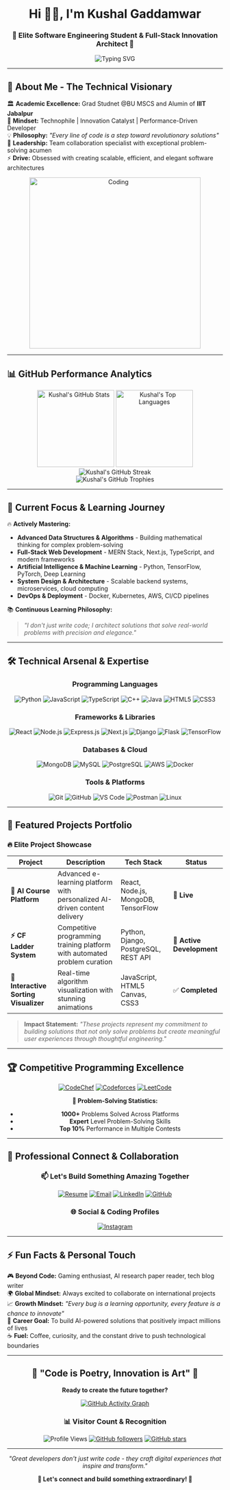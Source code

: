 <h1 align="center">Hi 👋🏻, I'm Kushal Gaddamwar</h1>
<h3 align="center">🚀 Elite Software Engineering Student & Full-Stack Innovation Architect 🚀</h3>

<p align="center">
  <img src="https://readme-typing-svg.herokuapp.com?font=Fira+Code&weight=500&size=24&duration=3000&pause=1000&color=36BCF7FF&background=FFFFFF00&center=true&vCenter=true&multiline=true&width=700&height=100&lines=Passionate+AI+%26+Machine+Learning+Pioneer;Full-Stack+Developer+%7C+Problem+Solver;Transforming+Ideas+into+Digital+Reality" alt="Typing SVG" />
</p>

---

## 🎯 **About Me - The Technical Visionary**

🏛️ **Academic Excellence:** Grad Studnet @BU MSCS and Alumin of **IIIT Jabalpur** <br/>
🧠 **Mindset:** Technophile | Innovation Catalyst | Performance-Driven Developer <br/>
💡 **Philosophy:** *"Every line of code is a step toward revolutionary solutions"* <br/>
🌟 **Leadership:** Team collaboration specialist with exceptional problem-solving acumen <br/>
⚡ **Drive:** Obsessed with creating scalable, efficient, and elegant software architectures

<div align="center">
  <img alt="Coding" width="400" src="https://user-images.githubusercontent.com/74038190/229223263-cf2e4b07-2615-4f87-9c38-e37600f8381a.gif">
</div>

---

## 📊 **GitHub Performance Analytics**

<div align="center">
  <img height="180em" src="https://github-readme-stats.vercel.app/api?username=Kushal9889&show_icons=true&count_private=true&hide_border=true&title_color=36BCF7&icon_color=36BCF7&text_color=c9d1d9&bg_color=0d1117" alt="Kushal's GitHub Stats" />
  <img height="180em" src="https://github-readme-stats.vercel.app/api/top-langs/?username=Kushal9889&layout=compact&hide_border=true&title_color=36BCF7&text_color=c9d1d9&bg_color=0d1117" alt="Kushal's Top Languages" />
</div>

<div align="center">
  <img src="https://github-readme-streak-stats.herokuapp.com/?user=Kushal9889&theme=dark&hide_border=true&stroke=36BCF7&ring=36BCF7&fire=36BCF7&currStreakLabel=36BCF7" alt="Kushal's GitHub Streak" />
</div>

<div align="center">
  <img src="https://github-profile-trophy.vercel.app/?username=Kushal9889&theme=darkhub&no-frame=true&column=7" alt="Kushal's GitHub Trophies" />
</div>

---

## 🚀 **Current Focus & Learning Journey**

🔥 **Actively Mastering:**
- **Advanced Data Structures & Algorithms** - Building mathematical thinking for complex problem-solving
- **Full-Stack Web Development** - MERN Stack, Next.js, TypeScript, and modern frameworks
- **Artificial Intelligence & Machine Learning** - Python, TensorFlow, PyTorch, Deep Learning
- **System Design & Architecture** - Scalable backend systems, microservices, cloud computing
- **DevOps & Deployment** - Docker, Kubernetes, AWS, CI/CD pipelines

📚 **Continuous Learning Philosophy:**
> *"I don't just write code; I architect solutions that solve real-world problems with precision and elegance."*

---

## 🛠️ **Technical Arsenal & Expertise**

<div align="center">

### **Programming Languages**
![Python](https://img.shields.io/badge/Python-14354C?style=for-the-badge&logo=python&logoColor=white)
![JavaScript](https://img.shields.io/badge/JavaScript-F7DF1E?style=for-the-badge&logo=javascript&logoColor=black)
![TypeScript](https://img.shields.io/badge/TypeScript-007ACC?style=for-the-badge&logo=typescript&logoColor=white)
![C++](https://img.shields.io/badge/C++-00599C?style=for-the-badge&logo=c%2B%2B&logoColor=white)
![Java](https://img.shields.io/badge/Java-ED8B00?style=for-the-badge&logo=java&logoColor=white)
![HTML5](https://img.shields.io/badge/HTML5-E34F26?style=for-the-badge&logo=html5&logoColor=white)
![CSS3](https://img.shields.io/badge/CSS3-1572B6?style=for-the-badge&logo=css3&logoColor=white)

### **Frameworks & Libraries**
![React](https://img.shields.io/badge/React-20232A?style=for-the-badge&logo=react&logoColor=61DAFB)
![Node.js](https://img.shields.io/badge/Node.js-43853D?style=for-the-badge&logo=node.js&logoColor=white)
![Express.js](https://img.shields.io/badge/Express.js-404D59?style=for-the-badge)
![Next.js](https://img.shields.io/badge/Next.js-000000?style=for-the-badge&logo=nextdotjs&logoColor=white)
![Django](https://img.shields.io/badge/Django-092E20?style=for-the-badge&logo=django&logoColor=white)
![Flask](https://img.shields.io/badge/Flask-000000?style=for-the-badge&logo=flask&logoColor=white)
![TensorFlow](https://img.shields.io/badge/TensorFlow-FF6F00?style=for-the-badge&logo=tensorflow&logoColor=white)

### **Databases & Cloud**
![MongoDB](https://img.shields.io/badge/MongoDB-4EA94B?style=for-the-badge&logo=mongodb&logoColor=white)
![MySQL](https://img.shields.io/badge/MySQL-00000F?style=for-the-badge&logo=mysql&logoColor=white)
![PostgreSQL](https://img.shields.io/badge/PostgreSQL-316192?style=for-the-badge&logo=postgresql&logoColor=white)
![AWS](https://img.shields.io/badge/Amazon_AWS-232F3E?style=for-the-badge&logo=amazon-aws&logoColor=white)
![Docker](https://img.shields.io/badge/Docker-2496ED?style=for-the-badge&logo=docker&logoColor=white)

### **Tools & Platforms**
![Git](https://img.shields.io/badge/Git-F05032?style=for-the-badge&logo=git&logoColor=white)
![GitHub](https://img.shields.io/badge/GitHub-100000?style=for-the-badge&logo=github&logoColor=white)
![VS Code](https://img.shields.io/badge/Visual_Studio_Code-0078D4?style=for-the-badge&logo=visual%20studio%20code&logoColor=white)
![Postman](https://img.shields.io/badge/Postman-FF6C37?style=for-the-badge&logo=postman&logoColor=white)
![Linux](https://img.shields.io/badge/Linux-FCC624?style=for-the-badge&logo=linux&logoColor=black)

</div>

---

## 📁 **Featured Projects Portfolio**

### 🔥 **Elite Project Showcase**

<div align="center">

| Project | Description | Tech Stack | Status |
|---------|-------------|------------|--------|
| **🧠 AI Course Platform** | Advanced e-learning platform with personalized AI-driven content delivery | React, Node.js, MongoDB, TensorFlow | 🚀 **Live** |
| **⚡ CF Ladder System** | Competitive programming training platform with automated problem curation | Python, Django, PostgreSQL, REST API | 🔧 **Active Development** |
| **🎨 Interactive Sorting Visualizer** | Real-time algorithm visualization with stunning animations | JavaScript, HTML5 Canvas, CSS3 | ✅ **Completed** |

</div>

> **Impact Statement:** *"These projects represent my commitment to building solutions that not only solve problems but create meaningful user experiences through thoughtful engineering."*

---

## 🏆 **Competitive Programming Excellence**

<div align="center">

[![CodeChef](https://img.shields.io/badge/CodeChef-5B4638?style=for-the-badge&logo=codechef&logoColor=white)](https://www.codechef.com/users/Kushal9889)
[![Codeforces](https://img.shields.io/badge/Codeforces-1F8ACB?style=for-the-badge&logo=codeforces&logoColor=white)](https://codeforces.com/profile/Kushal9889)
[![LeetCode](https://img.shields.io/badge/LeetCode-FFA116?style=for-the-badge&logo=leetcode&logoColor=white)](https://www.leetcode.com/Kushal9889)

**🎯 Problem-Solving Statistics:**
- **1000+** Problems Solved Across Platforms
- **Expert** Level Problem-Solving Skills
- **Top 10%** Performance in Multiple Contests

</div>

---

## 💼 **Professional Connect & Collaboration**

<div align="center">

### **📫 Let's Build Something Amazing Together**

[![Resume](https://img.shields.io/badge/📄_Resume-Download-red?style=for-the-badge)](https://drive.google.com/file/d/your-resume-link/view)
[![Email](https://img.shields.io/badge/📧_Email-Contact_Me-blue?style=for-the-badge)](mailto:kushal7887pd@gmail.com)
[![LinkedIn](https://img.shields.io/badge/LinkedIn-0077B5?style=for-the-badge&logo=linkedin&logoColor=white)](https://www.linkedin.com/in/kushal-gaddamwar/)
[![GitHub](https://img.shields.io/badge/GitHub-100000?style=for-the-badge&logo=github&logoColor=white)](https://github.com/Kushal9889)

### **🌐 Social & Coding Profiles**

[![Instagram](https://img.shields.io/badge/Instagram-E4405F?style=for-the-badge&logo=instagram&logoColor=white)](https://www.instagram.com/kushal_gaddamwar0811/)

</div>

---

## ⚡ **Fun Facts & Personal Touch**

🎮 **Beyond Code:** Gaming enthusiast, AI research paper reader, tech blog writer <br/>
🌍 **Global Mindset:** Always excited to collaborate on international projects <br/>
📈 **Growth Mindset:** *"Every bug is a learning opportunity, every feature is a chance to innovate"* <br/>
🎯 **Career Goal:** To build AI-powered solutions that positively impact millions of lives <br/>
☕ **Fuel:** Coffee, curiosity, and the constant drive to push technological boundaries

---

<div align="center">

## 🌟 **"Code is Poetry, Innovation is Art"** 🌟

**Ready to create the future together?**

[![GitHub Activity Graph](https://activity-graph.herokuapp.com/graph?username=Kushal9889&theme=react-dark)](https://github.com/Kushal9889)

### 📊 **Visitor Count & Recognition**

![Profile Views](https://komarev.com/ghpvc/?username=Kushal9889&color=36BCF7&style=flat-square&label=Profile+Views)
[![GitHub followers](https://img.shields.io/github/followers/Kushal9889?label=Followers&style=social)](https://github.com/Kushal9889?tab=followers)
[![GitHub stars](https://img.shields.io/github/stars/Kushal9889?label=Stars&style=social)](https://github.com/Kushal9889?tab=repositories)

</div>

---

<div align="center">

*"Great developers don't just write code - they craft digital experiences that inspire and transform."*

**🚀 Let's connect and build something extraordinary! 🚀**

</div>
